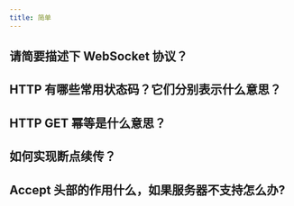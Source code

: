 ```yaml
---
title: 简单
---
```


## 请简要描述下 WebSocket 协议？

<Answer>

</Answer>

## HTTP 有哪些常用状态码？它们分别表示什么意思？

<Answer>

</Answer>

## HTTP GET 幂等是什么意思？

<Answer>

</Answer>

## 如何实现断点续传？

<Answer>

</Answer>

## Accept 头部的作用什么，如果服务器不支持怎么办?

<Answer>

</Answer>
